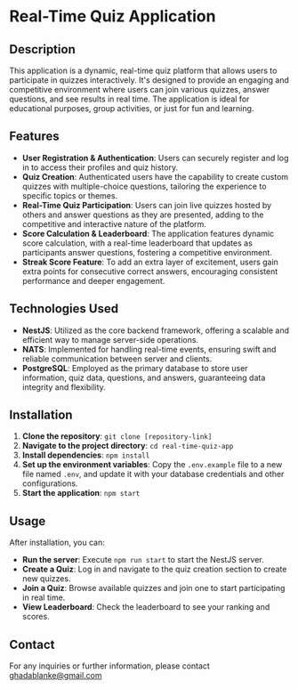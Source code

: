 # Real-Time Quiz Application

## Description
This application is a dynamic, real-time quiz platform that allows users to participate in quizzes interactively. It's designed to provide an engaging and competitive environment where users can join various quizzes, answer questions, and see results in real time. The application is ideal for educational purposes, group activities, or just for fun and learning.

## Features
- **User Registration & Authentication**: Users can securely register and log in to access their profiles and quiz history.
- **Quiz Creation**: Authenticated users have the capability to create custom quizzes with multiple-choice questions, tailoring the experience to specific topics or themes.
- **Real-Time Quiz Participation**: Users can join live quizzes hosted by others and answer questions as they are presented, adding to the competitive and interactive nature of the platform.
- **Score Calculation & Leaderboard**: The application features dynamic score calculation, with a real-time leaderboard that updates as participants answer questions, fostering a competitive environment.
- **Streak Score Feature**: To add an extra layer of excitement, users gain extra points for consecutive correct answers, encouraging consistent performance and deeper engagement.

## Technologies Used
- **NestJS**: Utilized as the core backend framework, offering a scalable and efficient way to manage server-side operations.
- **NATS**: Implemented for handling real-time events, ensuring swift and reliable communication between server and clients.
- **PostgreSQL**: Employed as the primary database to store user information, quiz data, questions, and answers, guaranteeing data integrity and flexibility.

## Installation
1. **Clone the repository**: `git clone [repository-link]`
2. **Navigate to the project directory**: `cd real-time-quiz-app`
3. **Install dependencies**: `npm install`
4. **Set up the environment variables**: Copy the `.env.example` file to a new file named `.env`, and update it with your database credentials and other configurations.
5. **Start the application**: `npm start`

## Usage
After installation, you can:
- **Run the server**: Execute `npm run start` to start the NestJS server.
- **Create a Quiz**: Log in and navigate to the quiz creation section to create new quizzes.
- **Join a Quiz**: Browse available quizzes and join one to start participating in real time.
- **View Leaderboard**: Check the leaderboard to see your ranking and scores.





## Contact
For any inquiries or further information, please contact 
ghadablanke@gmail.com
